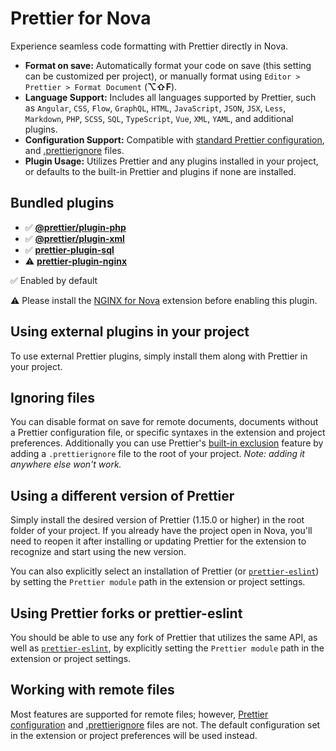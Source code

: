 # Prettier for Nova

Experience seamless code formatting with Prettier directly in Nova.

- **Format on save:** Automatically format your code on save (this setting can be customized per project), or manually format using `Editor > Prettier > Format Document` (**⌥⇧F**).
- **Language Support:** Includes all languages supported by Prettier, such as `Angular`, `CSS`, `Flow`, `GraphQL`, `HTML`, `JavaScript`, `JSON`, `JSX`, `Less`, `Markdown`, `PHP`, `SCSS`, `SQL`, `TypeScript`, `Vue`, `XML`, `YAML`, and additional plugins.
- **Configuration Support:** Compatible with [standard Prettier configuration](https://prettier.io/docs/en/configuration.html), and [.prettierignore](https://prettier.io/docs/en/ignore.html) files.
- **Plugin Usage:** Utilizes Prettier and any plugins installed in your project, or defaults to the built-in Prettier and plugins if none are installed.

## Bundled plugins

- ✅ **[@prettier/plugin-php](https://github.com/prettier/plugin-php")**
- ✅ **[@prettier/plugin-xml](https://github.com/prettier/plugin-xml)**
- ✅ **[prettier-plugin-sql](https://github.com/un-ts/prettier/tree/master/packages/sql)**
- ⚠️ **[prettier-plugin-nginx](https://github.com/jxddk/prettier-plugin-nginx)**

✅ Enabled by default

⚠️ Please install the [NGINX for Nova](https://extensions.panic.com/extensions/joncoole/joncoole.nginx) extension before enabling this plugin.

## Using external plugins in your project

To use external Prettier plugins, simply install them along with Prettier in your project.

## Ignoring files

You can disable format on save for remote documents, documents without a Prettier configuration file, or specific syntaxes in the extension and project preferences.
Additionally you can use Prettier's [built-in exclusion](https://prettier.io/docs/en/ignore.html#ignoring-files) feature by adding a `.prettierignore` file to the root of your project. _Note: adding it anywhere else won't work._

## Using a different version of Prettier

Simply install the desired version of Prettier (1.15.0 or higher) in the root folder of your project. If you already have the project open in Nova, you'll need to reopen it after installing or updating Prettier for the extension to recognize and start using the new version.

You can also explicitly select an installation of Prettier (or [`prettier-eslint`](https://github.com/prettier/prettier-eslint)) by setting the `Prettier module` path in the extension or project settings.

## Using Prettier forks or prettier-eslint

You should be able to use any fork of Prettier that utilizes the same API, as well as [`prettier-eslint`](https://github.com/prettier/prettier-eslint), by explicitly setting the `Prettier module` path in the extension or project settings.

## Working with remote files

Most features are supported for remote files; however, [Prettier configuration](https://prettier.io/docs/en/configuration.html) and [.prettierignore](https://prettier.io/docs/en/ignore.html) files are not. The default configuration set in the extension or project preferences will be used instead.
